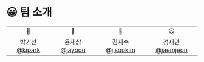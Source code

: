 # 😀 팀 소개

<table>
  <tr>
    <td align=center>🐨</td>
    <td align=center>🦊</td>
    <td align=center>🐰</td>
    <td align=center>🐭</td>
  </tr>
  <tr>
    <td align=center><a href="https://github.com/Arkingco">박기선 @kipark</a></td>
    <td align=center><a href="https://github.com/brixxt27">윤재상 @jayoon</a></td>
    <td align=center><a href="https://github.com/nimo-my">김지수 @jisookim</a></td>
    <td align=center><a href="https://github.com/CodyKat">정재민 @jaemjeon</a></td>
  </tr>
</table>

